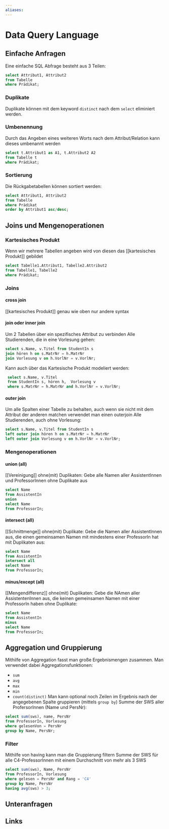 ```yaml
---
aliases: 
---
```

# Data Query Language 

## Einfache Anfragen
Eine einfache SQL Abfrage besteht aus 3 Teilen: 
```SQL
select Attribut1, Attribut2 
from Tabelle 
where Prädikat;
```
 ### Duplikate
 Duplikate können mit dem keyword `distinct` nach dem `select` eliminiert werden.
 ### Umbenennung
 Durch das Angeben eines weiteren Worts nach dem Attribut/Relation kann dieses umbenannt werden
 ```SQL
 select t.Attribut1 as A1, t.Attribut2 A2
 from Tabelle t
 where Prädikat;
 ```
 ### Sortierung
 Die Rückgabetabellen können sortiert werden:
 ```SQL
 select Attribut1, Attribut2
 from Tabelle
 where Prädikat
 order by Attribut1 asc/desc;
 ```

 ## Joins und Mengenoperationen
 ### Kartesisches Produkt
 Wenn wir mehrere Tabellen angeben wird von diesen das [[kartesisches Produkt]] gebildet
 ```SQL
 select Tabelle1.Attribut1, Tabelle2.Attribut2
 from Tabelle1, Tabelle2
 where Prädikat;
 ```
 ### Joins
 #### cross join
 [[kartesisches Produkt]] genau wie oben nur andere syntax
 #### join oder inner join
 Um 2 Tabellen über ein spezifisches Attribut zu verbinden
 Alle Studierenden, die in eine Vorlesung gehen:
 ```SQL
 select s.Name, v.Titel from StudentIn s
 join hören h on s.MatrNr = h.MatrNr
 join Vorlesung v on h.VorlNr = v.VorlNr;
 ```
Kann auch über das Kartesische Produkt modeliert werden:
```SQL
 select s.Name, v.Titel 
 from StudentIn s, hören h,  Vorlesung v
 where s.MatrNr = h.MatrNr and h.VorlNr = v.VorlNr;
```
 #### outer join
 Um alle Spalten einer Tabelle zu behalten, auch wenn sie nicht mit dem Attribut der anderen matchen verwendet man einen outerjoin
 Alle Studierenden, auch ohne Vorlesung:
```SQL
select s.Name, v.Titel from StudentIn s
left outer join hören h on s.MatrNr = h.MatrNr
left outer join Vorlesung v on h.VorlNr = v.VorlNr;
```
### Mengenoperationen
#### union (all)
[[Vereinigung]] ohne(mit) Duplikaten:
Gebe alle Namen aller AssistentInnen und ProfessorInnen ohne Duplikate aus
```SQL
select Name
from AssistentIn
union
select Name
from ProfessorIn;
```
#### intersect (all)
[[Schnittmenge]] ohne(mit) Duplikate:
Gebe die Namen aller AssistentInnen aus, die einen gemeinsamen Namen mit mindestens einer ProfessorIn hat mit Duplikaten aus:
```SQL
select Name
from AssistentIn
intersect all
select Name
from ProfessorIn;
```
#### minus/except (all)
[[Mengendifferenz]] ohne(mit) Duplikaten:
Gebe die NAmen aller AssistentenInnen aus, die keinen gemeinsamen Namen mit einer ProfessorIn haben ohne Duplikate:
```SQL
select Name
from AssistentIn
minus
select Name
from ProfessorIn;
```
## Aggregation und Gruppierung
Mithilfe von Aggregation fasst man große Ergebnismengen zusammen. Man verwendet dabei Aggregationsfunktionen:
- `sum`
- `avg`
- `max`
- `min`
- `count(distinct)`
Man kann optional noch Zeilen im Ergebnis nach der angegebenen Spalte gruppieren (mittels `group by`)
Summe der SWS aller ProfersorInnen (Name und PersNr):
```SQL
select sum(sws), name, PersNr
from ProfessorIn, Vorlesung
where gelesenVon = PersNr
group by Name, PersNr;
```
### Filter
Mithilfe von having kann man die Gruppierung filtern
Summe der SWS für alle C4-ProfessorInnen mit einem Durchschnitt von mehr als 3 SWS
```SQL
select sum(sws), Name, PersNr
from ProfessorIn, Vorlesung
where gelesen = PersNr and Rang = 'C4'
group by Name, PersNr
having avg(sws) > 3;
```
## Unteranfragen
## Links